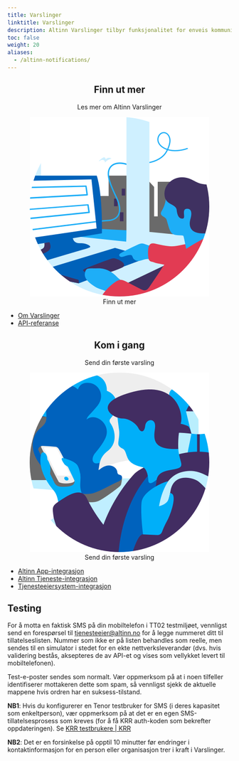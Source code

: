 ```yaml
---
title: Varslinger
linktitle: Varslinger
description: Altinn Varslinger tilbyr funksjonalitet for enveis kommunikasjon med innbyggere og virksomheter i Norge.
toc: false
weight: 20
aliases:
  - /altinn-notifications/
---
```


 <div class="row adocs-featuredBlocks">
    <div class="col-12 col-lg-6 mb-5">
        <div style="text-align: center;">
            <h2 class="a-h3">Finn ut mer</h2>
            <p class="a-js-truncate-2">Les mer om Altinn Varslinger</p>
            <div class="a-illustration-icon">
                <img src="./Notifications-1.svg">
                <div class="a-illustration-overlay">
                    <span class="sr-only">Finn ut mer</span>
                </div>
            </div>
        </div>
        <div class="a-list-container mb-2 mx-auto mx-lg-6">
            <ul class="a-list a-list-noIcon">
             <li class="a-dotted a-clickable a-list-hasRowLink">
                    <a href="about" class="a-list-rowLink">
                        <div class="row">
                            <div class="col">
                                Om Varslinger
                            </div>
                        </div>
                    </a>
                </li>
                <li class="a-dotted a-clickable a-list-hasRowLink">
                    <a href="reference/api" class="a-list-rowLink">
                        <div class="row">
                            <div class="col">
                                API-referanse
                            </div>
                        </div>
                    </a>
                </li> 
            </ul>
        </div>
    </div>
    <div class="col-12 col-lg-6 mb-5">
        <div style="text-align: center;">
            <h2 class="a-h3">Kom i gang</h2>
            <p class="a-js-truncate-2">Send din første varsling</p>
            <div class="a-illustration-icon">
                <img src="./Notifications-2.svg">
                <div class="a-illustration-overlay">
                    <span class="sr-only">Send din første varsling</span>
                </div>
            </div>
        </div>
        <div class="a-list-container mb-2 mx-auto mx-lg-6">
    <ul class="a-list a-list-noIcon">
             <li class="a-dotted a-clickable a-list-hasRowLink">
                    <a href="getting-started/altinn-app" class="a-list-rowLink">
                        <div class="row">
                            <div class="col">
                                Altinn App-integrasjon
                            </div>
                        </div>
                    </a>
                </li>
                <li class="a-dotted a-clickable a-list-hasRowLink">
                    <a href="getting-started/altinn-service" class="a-list-rowLink">
                        <div class="row">
                            <div class="col">
                                Altinn Tjeneste-integrasjon
                            </div>
                        </div>
                    </a>
                </li>                
                <li class="a-dotted a-clickable a-list-hasRowLink">
                    <a href="getting-started/service-owner-system" class="a-list-rowLink">
                        <div class="row">
                            <div class="col">
                                Tjenesteeiersystem-integrasjon
                            </div>
                        </div>
                    </a>
                </li>
            </ul>
        </div>
    </div>
</div>

## Testing
For å motta en faktisk SMS på din mobiltelefon i TT02 testmiljøet, vennligst send en forespørsel til [tjenesteeier@altinn.no](mailto:tjenesteeier@altinn.no) for å legge nummeret ditt til tillatelseslisten. Nummer som ikke er på listen behandles som reelle, men sendes til en simulator i stedet for en ekte nettverksleverandør (dvs. hvis validering bestås, aksepteres de av API-et og vises som vellykket levert til mobiltelefonen).

Test-e-poster sendes som normalt. Vær oppmerksom på at i noen tilfeller identifiserer mottakeren dette som spam, så vennligst sjekk de aktuelle mappene hvis ordren har en suksess-tilstand.

**NB1**: Hvis du konfigurerer en Tenor testbruker for SMS (i deres kapasitet som enkeltperson), vær oppmerksom på at det er en egen SMS-tillatelsesprosess som kreves (for å få KRR auth-koden som bekrefter oppdateringen). Se [KRR testbrukere | KRR](https://docs.digdir.no/docs/Kontaktregisteret/krr_testbrukere#bruk-av-reelle-mobilnummer)

**NB2**: Det er en forsinkelse på opptil 10 minutter før endringer i kontaktinformasjon for en person eller organisasjon trer i kraft i Varslinger.
